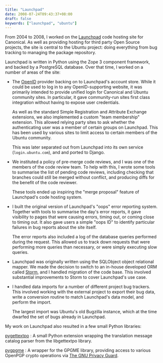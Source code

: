 ```yaml
---
title: "Launchpad"
date: 2008-07-24T09:43:37+08:00
draft: false
keywords: ["launchpad", "ubuntu"]
---
```


From 2004 to 2008, I worked on the [Launchpad](https://launchpad.net)
code hosting site for Canonical.  As well as providing hosting for
third party Open Source projects, the site is central to the Ubuntu
project: doing everything from bug tracking to managing the package
repository.

<!--more-->

Launchpad is written in Python using the Zope 3 component framework,
and backed by a PostgreSQL database.  Over that time, I worked on a
number of areas of the site:

* The [OpenID](https://openid.net/) provider backing on to Launchpad's
  account store.  While it could be used to log in to any
  OpenID-supporting website, it was primarily intended to provide
  unified login for Canonical and Ubuntu community sites.  In
  particular, it gave community-run sites first class integration
  without having to expose user credentials.

  As well as the standard Simple Registration and Attribute Exchange
  extensions, we also implemented a custom "team membership"
  extension.  This allowed relying party sites to ask whether the
  authenticating user was a member of certain groups on Launchpad.
  This has been used by various sites to limit access to certain
  members of the Ubuntu community.

  This was later separated out from Launchpad into its own service
  (`login.ubuntu.com`), and and ported to Django.

* We instituted a policy of pre-merge code reviews, and I was one of
  the members of the code review team.  To help with this, I wrote
  some tools to summarise the list of pending code reviews, including
  checking that branches could still be merged without conflict, and
  producing diffs for the benefit of the code reviewer.

  These tools ended up inspiring the "merge proposal" feature of
  Launchpad's code hosting system.

* I built the original version of Launchpad's "oops" error reporting
  system.  Together with tools to summarise the day's error reports,
  it gave visibility to pages that were causing errors, timing out, or
  coming close to timing out.  It also gave users a simple "oops ID"
  to identify particular failures in bug reports about the site
  itself.

  The error reports also included a log of the database queries
  performed during the request.  This allowed us to track down
  requests that were performing more queries than necessary, or were
  simply executing slow queries.

* Launchpad was originally written using the SQLObject object
  relational mapper.  We made the decision to switch to an in-house
  developed ORM called [Storm](https://storm.canonical.com), and I
  handled migration of the code base.  This involved substantial
  improvements to Storm to cover Launchpad's use case.

* I handled data imports for a number of different project bug
  trackers.  This involved working with the external project to export
  their bug data, write a conversion routine to match Launchpad's data
  model, and perform the import.

  The largest import was Ubuntu's old Bugzilla instance, which at the
  time dwarfed the set of bugs already in Launchpad.

My work on Launchpad also resulted in a few small Python libraries:

[pygettextpo](https://launchpad.net/pygettextpo)
: A small Python extension wrapping the translation message catalog
  parser from the libgettextpo library.

[pygpgme](https://launchpad.net/pygpgme)
: A wrapper for the GPGME library, providing access to various OpenPGP
  crypto operations via [The GNU Privacy Guard](https://gnupg.org/).
